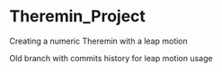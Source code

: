 # Theremin_Project
Creating a numeric Theremin with a leap motion

Old branch with commits history for leap motion usage
